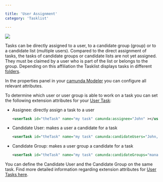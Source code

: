 ```yaml
---

title: 'User Assignment'
category: 'Tasklist'

---
```


<div class="row">
  <div class="col-xs-6 col-sm-6 col-md-3">
    <img data-img-thumb src="ref:asset:/assets/img/implementation-tasklist/tasklist-task-forms-eclipse.png" />
  </div>
  <div class="col-xs-6 col-sm-6 col-md-9">
      <p>Tasks can be directly assigned to a user, to a candidate group (group) or to a candidate list (multiple users). Compared to the direct assignment of tasks, the tasks of candidate groups or candidate lists are not yet assigned. They must be claimed by a user who is part of the list or belongs to the group. Depending on this affiliation the Tasklist displays tasks in different <a href="ref:#tasklist-human-workflow-management-user-and-group-task-overview">folders</a>.</p>
      <p>In the properties panel in your <a href="http://www.camunda.org/design/modeler.html">camunda Modeler</a> you can configure all relevant attributes.</p>
  </div>  
</div>

To determine which user or user group is able to work on a task you can set the following extension attributes for your [User Task](ref:/api-references/bpmn20/#tasks-user-task):

* Assignee: directly assign a task to a user
  
  ```xml
  <userTask id="theTask" name="my task" camunda:assignee="John" ></userTask>
  ```

* Candidate User: makes a user a candidate for a task
  ```xml
  <userTask id="theTask" name="my task" camunda:candidateUsers="John, Mary" ></userTask>
  ```

* Candidate Group: makes a user group a candidate for a task
  ```xml
  <userTask id="theTask" name="my task" camunda:candidateGroups="management, accountancy" ></userTask>
  ```

You can define the Candidate User and the Candidate Group on the same task. Find more detailed information regarding extension attributes for [User Tasks here](ref:/api-references/bpmn20/#tasks-user-task).
